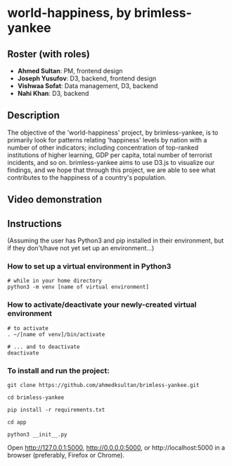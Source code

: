 # world-happiness, by brimless-yankee

## Roster (with roles)
- **Ahmed Sultan**: PM, frontend design
- **Joseph Yusufov**: D3, backend, frontend design
- **Vishwaa Sofat**: Data management, D3, backend
- **Nahi Khan**: D3, backend

## Description
The objective of the 'world-happiness' project, by brimless-yankee, is to primarily look for patterns relating 'happiness' levels by nation with a number of other indicators; including concentration of top-ranked institutions of higher learning, GDP per capita, total number of terrorist incidents, and so on. brimless-yankee aims to use D3.js to visualize our findings, and we hope that through this project, we are able to see what contributes to the happiness of a country's population.

## Video demonstration

## Instructions
(Assuming the user has Python3 and pip installed in their environment, but if they don't/have not yet set up an environment...)

### How to set up a virtual environment in Python3
```shell
# while in your home directory
python3 -m venv [name of virtual environment]
```

### How to activate/deactivate your newly-created virtual environment
```shell
# to activate
. ~/[name of venv]/bin/activate

# ... and to deactivate
deactivate
```

### To install and run the project:
```shell
git clone https://github.com/ahmedksultan/brimless-yankee.git

cd brimless-yankee

pip install -r requirements.txt

cd app

python3 __init__.py
```

Open http://127.0.0.1:5000, http://0.0.0.0:5000, or http://localhost:5000 in a browser (preferably, Firefox or Chrome).
